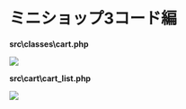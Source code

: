 ﻿# ミニショップ3コード編

**src\classes\cart.php**

![](./images/14/cart_code_answer.png)

<div style="page-break-before:always"></div>

**src\cart\cart_list.php**

![](./images/14/cart_list_code_answer.png)
